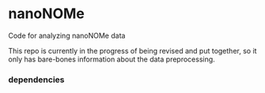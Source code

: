 # nanoNOMe
Code for analyzing nanoNOMe data

This repo is currently in the progress of being revised and put together, so it only has bare-bones information about the data preprocessing.

### dependencies

